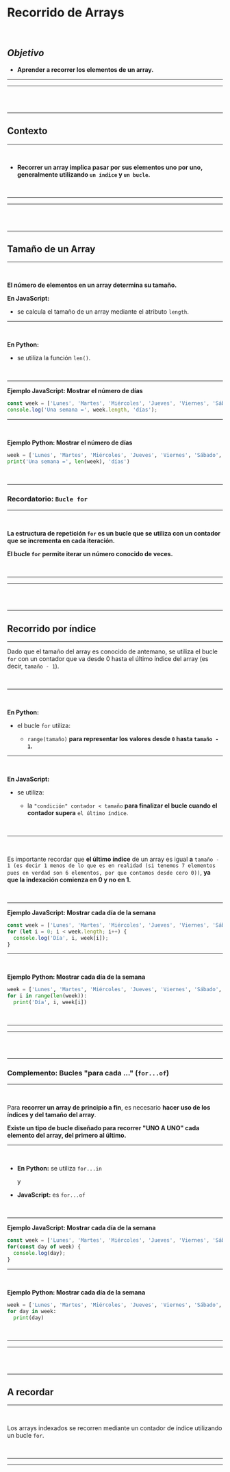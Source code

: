 # **Recorrido de Arrays**

<br>

## **_Objetivo_**

- **Aprender a recorrer los elementos de un array.**

---

---

<br>

<br>

---

## **Contexto**

---

<br>

- **Recorrer un array implica pasar por sus elementos uno por uno, generalmente utilizando `un índice` y `un bucle`.**

<br>

---

---

<br>

<br>

---

## **Tamaño de un Array**

---

<br>

**El número de elementos en un array determina su tamaño.**

**En JavaScript:**

- se calcula el tamaño de un array mediante el atributo `length`.

---

<br>


**En Python:**

- se utiliza la función `len()`.

<br>

---

**Ejemplo JavaScript: Mostrar el número de días**

```javascript
const week = ['Lunes', 'Martes', 'Miércoles', 'Jueves', 'Viernes', 'Sábado', 'Domingo'];
console.log('Una semana =', week.length, 'días');
```

---

<br>

**Ejemplo Python: Mostrar el número de días**

```python
week = ['Lunes', 'Martes', 'Miércoles', 'Jueves', 'Viernes', 'Sábado', 'Domingo']
print('Una semana =', len(week), 'días')
```

<br>

---

### **Recordatorio: `Bucle for`**

---

<br>

**La estructura de repetición `for` es un bucle que se utiliza con un contador que se incrementa en cada iteración.**

**El bucle `for` permite iterar un número conocido de veces.**

<br>

---

---

<br>

<br>

---

## **Recorrido por índice**

---

Dado que el tamaño del array es conocido de antemano, se utiliza el bucle `for` con un contador que va desde 0 hasta el último índice del array (es decir, `tamaño - 1`).

<br>

---

<br>

**En Python:**

- el bucle `for` utiliza:

    - `range(tamaño)` **para representar los valores desde `0` hasta `tamaño - 1`.**

---

<br>

**En JavaScript:**

- se utiliza:

    - la `"condición" contador < tamaño` **para finalizar el bucle cuando el contador supera** `el último índice`.

<br>

---

<br>

Es importante recordar que **el último índice** de un array es igual **a** `tamaño - 1 (es decir 1 menos de lo que es en realidad (si tenemos 7 elementos pues en verdad son 6 elementos, por que contamos desde cero 0))`, **ya que la indexación comienza en 0 y no en 1.**

<br>

---

**Ejemplo JavaScript: Mostrar cada día de la semana**

```javascript
const week = ['Lunes', 'Martes', 'Miércoles', 'Jueves', 'Viernes', 'Sábado', 'Domingo'];
for (let i = 0; i < week.length; i++) {
  console.log('Día', i, week[i]);
}
```

---

<br>

**Ejemplo Python: Mostrar cada día de la semana**

```python
week = ['Lunes', 'Martes', 'Miércoles', 'Jueves', 'Viernes', 'Sábado', 'Domingo']
for i in range(len(week)):
  print('Día', i, week[i])
```

<br>

---

---

<br>

<br>

---

### **Complemento: Bucles "para cada ..." (`for...of`)**

---

<br>

Para **recorrer un array de principio a fin**, es necesario **hacer uso de los índices y del tamaño del array**.

**Existe un tipo de bucle diseñado para recorrer "UNO A UNO" cada elemento del array, del primero al último.**

---

<br>

- **En Python:** se utiliza `for...in`

  y
  
- **JavaScript:** es `for...of`

<br>

---

**Ejemplo JavaScript: Mostrar cada día de la semana**

```javascript
const week = ['Lunes', 'Martes', 'Miércoles', 'Jueves', 'Viernes', 'Sábado', 'Domingo'];
for(const day of week) {
  console.log(day);
}
```

---

<br>

**Ejemplo Python: Mostrar cada día de la semana**

```python
week = ['Lunes', 'Martes', 'Miércoles', 'Jueves', 'Viernes', 'Sábado', 'Domingo']
for day in week:
  print(day)
```

<br>

---

---

<br>

<br>

---

## **A recordar**

---

<br>

Los arrays indexados se recorren mediante un contador de índice utilizando un bucle `for`.

<br>

---

---